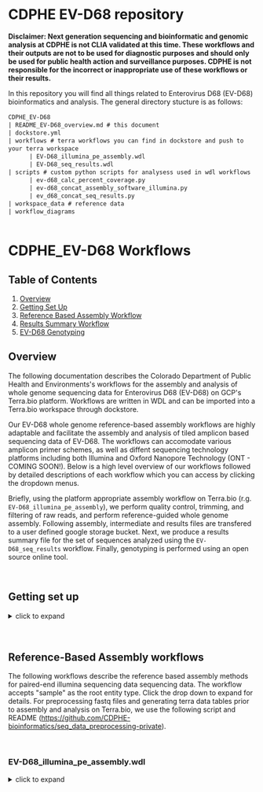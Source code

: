 # CDPHE EV-D68 repository

**Disclaimer: Next generation sequencing and bioinformatic and genomic analysis at CDPHE is not CLIA validated at this time. These workflows and their outputs are not to be used for diagnostic purposes and should only be used for public health action and surveillance purposes. CDPHE is not responsible for the incorrect or inappropriate use of these workflows or their results.**


In this repository you will find all things related to Enterovirus D68 (EV-D68) bioinformatics and analysis. The general directory stucture is as follows:

```
CDPHE_EV-D68
| README_EV-D68_overview.md # this document
| dockstore.yml
| workflows # terra workflows you can find in dockstore and push to your terra workspace
      | EV-D68_illumina_pe_assembly.wdl
      | EV-D68_seq_results.wdl
| scripts # custom python scripts for analysess used in wdl workflows
      | ev-d68_calc_percent_coverage.py
      | ev-d68_concat_assembly_software_illumina.py
      | ev_d68_concat_seq_results.py
| workspace_data # reference data
| workflow_diagrams
      
```

# CDPHE_EV-D68 Workflows

## Table of Contents

1. [Overview](#overview)
2. [Getting Set Up](#getting-set-up)
3. [Reference Based Assembly Workflow](#reference-based-assembly-workflows)
4. [Results Summary Workflow](#results-summary-workflows)
5. [EV-D68 Genotyping](#evd68-genotyping-method)


## Overview

The following documentation describes the Colorado Department of Public Health and Environments's workflows for the assembly and analysis of whole genome sequencing data for Enterovirus D68 (EV-D68) on GCP's Terra.bio platform. Workflows are written in WDL and can be imported into a Terra.bio workspace through dockstore.

Our EV-D68 whole genome reference-based assembly workflows are highly adaptable and facilitate the assembly and analysis of tiled amplicon based sequencing data of EV-D68. The workflows can accomodate various amplicon primer schemes, as well as diffent sequencing technology platforms including both Illumina and Oxford Nanopore Technology (ONT - COMING SOON!). Below is a high level overview of our workflows followed by detailed descriptions of each workflow which you can access by clicking the dropdown menus.

Briefly, using the platform appropriate assembly workflow on Terra.bio (r.g. ``EV-D68_illumina_pe_assembly``), we perform quality control, trimming, and filtering of raw reads, and perform reference-guided whole genome assembly. Following assembly, intermediate and results files are transfered to a user defined google storage bucket. Next, we produce a results summary file for the set of sequences analyzed using the ``EV-D68_seq_results`` workflow. Finally, genotyping is performed using an open source online tool.


<br/>


## Getting set up
<details>
<summary>click to expand</summary>

<br/>

Prior to running any of the workflows, you must set up the terra table and link reference files and custom python scripts to your workspace data. Below is a table detailing the workspace data you will need to set up.

<br/>

#### Workspace data
The reference files can be found in this repository in the ``workspace_data`` directory. Python scripts can be found in the ``scripts`` directory.

| workspace variable name | workflow|  file name | description | 
|:---------------------------------------|:---------------------------------------|:---------------------------------------|:----------------------------------------------------------------|
|``adapters_and_contaminants_fa``|``EV-D68_illumina_pe_assembly``|Adapters_plus_PhiX_174.fasta | adapaters sequences and contaiment sequences removed during fastq cleaning and filtering using SeqyClean. Thanks to Erin Young at Utah Public Health Laboratory for providing this file!|
|``ev-d68_genome_gff``|``EV-D68_illumina_pe_assembly``, ``EV-D68_ont_assembly``|KT285485-1_annotations_20230811.gff|whole genome reference sequence annotation file in gff format (we use NCBI genbank ID KT285485.1 with liftover annotations from NC_038308.1)|
|``ev-d68_genome_fa``|``EV-D68_illumina_pe_assembly``, ``EV-D68_ont_assembly``|KT285485-1.fasta |EV-D68 whole genome reference sequence in fasta format (we use NCBI genbank ID KT285485.1)|
|``primer_bed``|``EV-D68_illumina_pe_assembly``, ``EV-D68_ont_assembly``|{primer_scheme}.primer.bed|primer bed file for your amplicon primer set|
|``ev-d68_calc_per_cov_py``|``EV-D68_illumina_pe_assembly``, ``EV-D68_ont_assembly``|ev-d68_calc_percent_coverage.py|see detailed description in the readme file found in ``./python_scripts/`` repo directory|
|``ev-d68_concat_assembly_software_illumina_py``|``EV-D68_illumina_pe_assembly``|``ev-d68_concat_assembly_software_illumina.py``|see detailed description in the readme file found in ``./python_scripts/`` repo directory|
|``ev-d68_concat_results_py``|``EV-D68_seq_results``|ev_d68_concat_seq_results.py |see detailed description in the readme file found in ``./python_scripts`` repo directory|


</details>

<br/>
<br/>

## Reference-Based Assembly workflows
The following workflows describe the reference based assembly methods for paired-end illumina sequencing data sequencing data. The workflow accepts "sample" as the root entity type. Click the drop down to expand for details. For preprocessing fastq files and generating terra data tables prior to assembly and analysis on Terra.bio, we use the following script and README (https://github.com/CDPHE-bioinformatics/seq_data_preprocessing-private).

<br/>


### EV-D68_illumina_pe_assembly.wdl
<details>
<summary>click to expand</summary>

<br/>

### Overview
This workflow was developed for the assembly of Illumina paired-end read data. The workflow accepts "sample" as the root entity type. The workflow will:
1. Use Seqyclean to quality filter and trim raw fastq files
  - Seqyclean parameters include a minimum read length set to 70 bp and quality trimming set to a minimum Phred quality score of 30.
2. Run FastQC on both the raw and cleaned reads
3. Align reads to the reference genome using bwa and then sort the bam by coordinates using Samtools
4. Use iVar trim to trim primer regions and then sort the trimmed bam by coordinates using Samtools
5. Use iVar variants to call variants from the trimmed and sorted bam
  - iVar variants parameters include a minimum quality score set to 20, a minimum variant base frequency set to 0.6 and a minimum read depth set to 10.
6. Use iVar consensus to call the consensus genome sequence from the trimmed and sorted bam
  - iVar consensus parameters include a minimum quality score set to 20, a minimum variant base frequency set to 0.6 and a minimum read depth set to 10.
7. Use Samtools flagstat, stats, depth, and coverage to output statistics from the bam
8. Rename the fasta header of consensus sequences in the GISAID-acceptable format: CO-CDPHE-{sample_id}
9. Calculate the percent coverage using the [ev-d68_calc_percent_coverage.py](./python_scripts/calc_percent_coverage.py) script available in the [python_scripts](./python_scripts/) directory of this repo.
10. Use gsutils to transfer the outputs and results to a user-specified google bucket

![EV-D68_illumina_pe_assembly.wdl workflow diagram](./docs/workflow_diagrams/EV-D68_illumina_pe_assembly.png "EV-D68_illumina_pe_assembly.wdl workflow diagram")


<br/>

### Inputs
1. Terra data table.

   The terra data table must include the following columns as listed below. Note that optional columns are not neccessary for the assembly workflow but must be present for the EV-D68_seq_results.wdl workflow described below.

| column header | description | 
|:--------------------|:-----------------------------------------------------------------------------------|
|``entity:sample_id``| column with the list of sample names. (e.g. ``entity:evd68-0203_id``)|
|``fastq_1``|The google bucket path to the R1 fastq file|
|``fastq_2``|The google bucket path to the R2 fastq file|
|``out_dir``|User defined google bucket for where the files will be transfered during the transfer task|
|``terra_data_table_path``|(optional; required for results summary workflow)| 
|``project_name``|(optional; requried for results summary workflow)|

<br/>

2. Terra Workspace Data.

  See [Getting set up](#getting-set-up) above. 

<br/>

3. Setting up the workflow inputs

  For setting up the worklfow inputs, use the ``EV-D68_illumina_pe_assembly-input.json`` in the ``workflow_inputs`` directory.

  |workflow variable| attribute (input syntax into workflow) |
  |:-----------------------------|:--------------------------------------------|
  |``adapters_and_contaminants``|workspace.adapters_and_contaminants_fa|
  |``concat_assembly_software_illumina_py``|workspace.ev-d68_concat_assembly_software_illumina_py|
  |``evd68_calc_percent_coverage_py``|workspace.evd68_calc_percent_coverage_py|
  |``evd68_genome``|workspace.evd68_genome_fa|
  |``evd68_gff``|workspace.evd68_genome_gff|
  |``fastq_1``|this.fastq_1|
  |``fastq_2``|this.fastq_2|
  |``out_dir``|this.out_dir|
  |``primer_bed``|workspace.primers_bed|
  |``sample_name``|this.{entity_name}_id|
  |``project_name``|this.project_name|

<br/>

### Outputs

| WDL task name | software/program | variable name | description |
|:--------------------------|:--------------------------------|:-------------------|:--------------------------------------------------------|
|seqyclean|seqyclean|``filtered_reads_1``|file|
|seqyclean|seqyclean|``filtered_reads_2``|file|
|seqyclean|seqyclean|``seqyclean_summary``|file|
|fastqc as fastqc_raw|fastqc|``fastqc_raw1_html``|file|
|fastqc as fastqc_raw|fastqc|``fastqc_raw2_html``|file|
|fastqc as fastqc_cleaned|fastqc|``fastqc_clean1_html``|file|
|fastqc as fastqc_cleaned|fastqc|``fastqc_clean2_html``|file|
|ivar trim|ivar trim and samtools|``trimsort_bam``|file|
|ivar trim|ivar trim and samtools|``trimsort_bamindex``|file|
|ivar variants|ivar variants|``variants``|vcf file formatted as a tsv|
|ivar consensus|ivar consnesus|``consensus``|fasta file of conensus genome, Ns are called in places with less than 10 bp read depth|
|bam_stats|samtools flagstat, stats, percent_coverage|``flagstat_out``|file|
|bam_stats|samtools flagstat, stats, percent_coverage|``stats_out``|file|
|bam_stats|samtools flagstat, stats, percent_coverage|``covhist_out``|file|
|bam_stats|samtools flagstat, stats, percent_coverage|``cov_out``|file|
|bam_stats|samtools flagstat, stats, percent_coverage|``depth_out``|file|
|rename_fasta|N/A|``renamed_consensus``|fasta file; consesnus genome sequence with the fasta header renamed to be CO-CDPHE-{sample_name}|
|calc_percent_cvg|ev-d68_calc_percent_coverage.py|``percent_cvg_csv``|csv file, see ev-d68_calc_percent_cvg.py script readme for details found in the ./python_scripts directory of this repository|
|align_reads|bwa and samtools|``assembler_software_file`|file recording the version for bwa and ivar|
|align_reads|bwa|``bwa_version`|string recording the version for bwa, this information is used later for submitting to public repositories|
|ivar trim|ivar version|``ivar_version``|String|

<br/>

### EV-D68_seq_results.wdl
<details>
<summary>click to expand</summary>

This workflow should be run following assembly with one of the reference based assembly workflows. The workflow accepts "sample_set" as the root entity type and uses the data table from either assembly workflows. Both assembly workflows (illumina pe and ont) are compatible with this workflow. Breifly the workflow performs the following:
1. Concaenates sequencing assembly metrics (e.g. percent coverage, assembler version), and sequence metadata (e.g. plate name, sample well location) into a single csv file.
2. Generates a csv file with sequencing assembly metrics that can be used to parse sequencing data into our LIMS.
3. Transfers intermediate and summary files to a user defined google bucket.  

![EV-D68_seq_results.wdl workflow diagram](./docs/workflow_diagrams/EV-D68_seq_results.png "EV-D68_seq_results.wdl workflow diagram")

### Inputs
Below is a summary of the workflow input variables along with the syntax used for the attribute column when setting up the workflow to run on Terra.bio. For the attributes, the ""this.sample{terra_datatable_name}s." syntax refers Terra to pull the variable from the terra datatable as used for sample sets. These variables were either in the original terra datatable as inputs for the assembly workflow (see referece based assembly workflow inputs sections above for more details) or added as outputs during the assemlby workflow (see reference based assembly workflow outputs sections for more details). The "workspace." syntax refers Terra to pull the variable from the terra workspace data. Workspace data is describe in the ``Getting Started`` drop down menu above.

|workflow variable| attribute (input syntax into workflow) |
|:--------------------------------|:---------------------------------------------------------|
|``assembler_version_array``|this.sample{terra_datatable_name}s.assembler_version|
|``ev-d68_concat_seq_results_py``|workspace.ev-d68_concat_results_py|
|``cov_out``|this.sample{terra_datatable_name}s.cov_out|
|``out_dir_array``|this.sample{terra_datatable_name}s.out_dir|
|``percent_cvg_csv``|this.sample{terra_datatable_name}s.percent_cvg_csv|
|``project_name_array``|this.sample{terra_datatable_name}s.project_name |
|``renamed_consensus``|this.sample{terra_datatable_name}s.renamed_consesnus|
|``sample_name``|this.sample{terra_datatable_name}s.sample{terra_datatable_name}_id|
|``workbook_path_array``|this.sample{terra_datatable_name}s.workbook_path|



### Outputs
This workflow generates several output files which are transfered to the user defined user google bucket as defined by this.sample{terra_datatable_name}s.out_dir. The table below details each output. For more detailed regarding the values in each column for the outputs see either the software readmes or the readme for the specific python script as listed in the description.

|output variable name| file_name | description | google bucket path|
|:-------------------------------|:----------------------------------------|:--------------------------------------------------------------|-----------------------------------|
|``sequencing_results_csv``|``{seq_run}_sequencing_results.csv``|summary of the sequencing metrics for each sequence generated from the ``ev-d68_concat_seq_results.py``|``gs://{user_defined_gcp_bucket}/summary_results/``|
|``wgs_horizon_report_csv``|``{seq_run}_wgs_horizon_report.csv``|results csv used for parsing results into our LIMS. This file is generated from the ``ev-d68_concat_seq_results.py``|``gs://{user_defined_gcp_bucket}/summary_results/``|

</details>

<br/>

### EV-D68 Genotyping
<details>
<summary>click to expand</summary>

Finally, we use the publicly available Enterovirus Genotyping Tool (available here: https://www.rivm.nl/mpf/typingtool/enterovirus/) for genotyping the consensus genome assemblies.

<br/>


